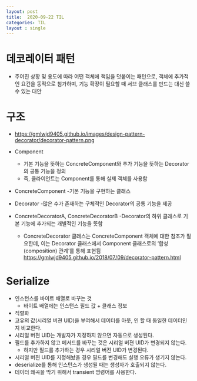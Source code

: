 ```yaml
---
layout: post
title:  2020-09-22 TIL
categories: TIL
layout : single
---
```


# 데코레이터 패턴
- 주어진 상황 및 용도에 따라 어떤 객체에 책임을 덧붙이는 패턴으로, 객체에 추가적인 요건을 동적으로 첨가하며, 기능 확장이 필요할 때 서브 클래스를 만드는 대신 쓸 수 있는 대안

# 구조
- https://gmlwjd9405.github.io/images/design-pattern-decorator/decorator-pattern.png

- Component
    - 기본 기능을 뜻하는 ConcreteComponent와 추가 기능을 뜻하는 Decorator의 공통 기능을 정의
    - 즉, 클라이언트는 Component를 통해 실제 객체를 사용함
- ConcreteComponent
    -기본 기능을 구현하는 클래스
- Decorator
    -많은 수가 존재하는 구체적인 Decorator의 공통 기능을 제공
- ConcreteDecoratorA, ConcreteDecoratorB
    -Decorator의 하위 클래스로 기본 기능에 추가되는 개별적인 기능을 뜻함
    - ConcreteDecorator 클래스는 ConcreteComponent 객체에 대한 참조가 필요한데, 이는 Decorator 클래스에서 Component 클래스로의 ‘합성(composition) 관계’를 통해 표현됨
https://gmlwjd9405.github.io/2018/07/09/decorator-pattern.html

# Serialize
- 인스턴스를 바이트 배열로 바꾸는 것
    - 바이트 배열에는 인스턴스 필드 값 + 클래스 정보
- 직렬화
- 고유의 값(시리얼 버젼 UID)을 부여해서 데이터를 아웃, 인 할 때 동일한 데이터인지 비교한다.
- 시리얼 버젼 UID는 개발자가 지정하지 않으면 자동으로 생성된다.
- 필드를 추가하지 않고 메서드를 바꾸는 것은 시리얼 버젼 UID가 변경되지 않는다.
    - 하지만 필드를 추가하는 경우 시리얼 버젼 UID가 변경된다.
- 시리얼 버젼 UID를 지정해놨을 경우 필드를 변경해도 실행 오류가 생기지 않는다.
- deserialize를 통해 인스턴스가 생성될 때는 생성자가 호출되지 않는다.
- 데이터 왜곡을 막기 위해서 transient 명령어를 사용한다.